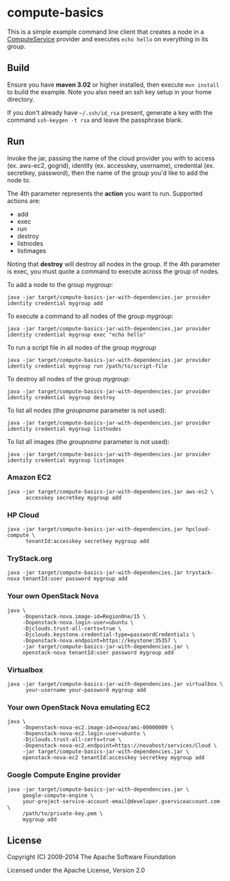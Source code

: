 # compute-basics

This is a simple example command line client that creates a node in a [ComputeService](http://jclouds.apache.org/start/compute/) provider and executes `echo hello` on everything in its group.

## Build

Ensure you have **maven 3.02** or higher installed, then execute `mvn install` to build the example. 
Note you also need an ssh key setup in your home directory.

If you don't already have `~/.ssh/id_rsa` present, generate a key with the command `ssh-keygen -t rsa` and leave the passphrase blank.

## Run

Invoke the jar, passing the name of the cloud provider you with to access (ex. aws-ec2, gogrid), identity (ex. accesskey, username), credential (ex. secretkey, password), then the name of the group you'd like to add the node to. 

The 4th parameter represents the **action** you want to run. Supported actions are:

- add
- exec
- run
- destroy
- listnodes
- listimages

Noting that **destroy** will destroy all nodes in the group. If the 4th parameter is exec, you must quote a command to execute across the group of nodes.

To add a node to the group *mygroup*:

    java -jar target/compute-basics-jar-with-dependencies.jar provider identity credential mygroup add
    
To execute a command to all nodes of the group *mygroup*:

    java -jar target/compute-basics-jar-with-dependencies.jar provider identity credential mygroup exec "echo hello"

To run a script file in all nodes of the group *mygroup*

    java -jar target/compute-basics-jar-with-dependencies.jar provider identity credential mygroup run /path/to/script-file

To destroy all nodes of the group *mygroup*:

    java -jar target/compute-basics-jar-with-dependencies.jar provider identity credential mygroup destroy

To list all nodes (the *groupname* parameter is not used):

    java -jar target/compute-basics-jar-with-dependencies.jar provider identity credential mygroup listnodes

To list all images (the *groupname* parameter is not used):

    java -jar target/compute-basics-jar-with-dependencies.jar provider identity credential mygroup listimages


### Amazon EC2

    java -jar target/compute-basics-jar-with-dependencies.jar aws-ec2 \
          accesskey secretkey mygroup add

### HP Cloud

    java -jar target/compute-basics-jar-with-dependencies.jar hpcloud-compute \
          tenantId:accesskey secretkey mygroup add

### TryStack.org

    java -jar target/compute-basics-jar-with-dependencies.jar trystack-nova tenantId:user password mygroup add

### Your own OpenStack Nova

    java \
         -Dopenstack-nova.image-id=RegionOne/15 \
         -Dopenstack-nova.login-user=ubuntu \
         -Djclouds.trust-all-certs=true \
         -Djclouds.keystone.credential-type=passwordCredentials \
         -Dopenstack-nova.endpoint=https://keystone:35357 \
         -jar target/compute-basics-jar-with-dependencies.jar \
         openstack-nova tenantId:user password mygroup add

### Virtualbox

    java -jar target/compute-basics-jar-with-dependencies.jar virtualbox \ 
          your-username your-password mygroup add

### Your own OpenStack Nova emulating EC2

    java \
         -Dopenstack-nova-ec2.image-id=nova/ami-00000009 \
         -Dopenstack-nova-ec2.login-user=ubuntu \
         -Djclouds.trust-all-certs=true \
         -Dopenstack-nova-ec2.endpoint=https://novahost/services/Cloud \
         -jar target/compute-basics-jar-with-dependencies.jar \
         openstack-nova-ec2 tenantId:accesskey secretkey mygroup add

### Google Compute Engine provider

    java -jar target/compute-basics-jar-with-dependencies.jar \
         google-compute-engine \
         your-project-service-account-email@developer.gserviceaccount.com \
         /path/to/private-key.pem \
         mygroup add

## License

Copyright (C) 2009-2014 The Apache Software Foundation

Licensed under the Apache License, Version 2.0 
